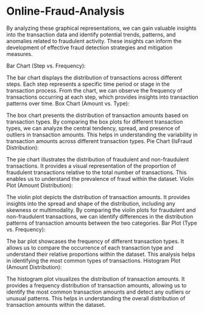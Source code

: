 # Online-Fraud-Analysis
By analyzing these graphical representations, we can gain valuable insights into the transaction data and identify potential trends, patterns, and anomalies related to fraudulent activity. These insights can inform the development of effective fraud detection strategies and mitigation measures.

Bar Chart (Step vs. Frequency):

The bar chart displays the distribution of transactions across different steps. Each step represents a specific time period or stage in the transaction process. From the chart, we can observe the frequency of transactions occurring at each step, which provides insights into transaction patterns over time.
Box Chart (Amount vs. Type):

The box chart presents the distribution of transaction amounts based on transaction types. By comparing the box plots for different transaction types, we can analyze the central tendency, spread, and presence of outliers in transaction amounts. This helps in understanding the variability in transaction amounts across different transaction types.
Pie Chart (IsFraud Distribution):

The pie chart illustrates the distribution of fraudulent and non-fraudulent transactions. It provides a visual representation of the proportion of fraudulent transactions relative to the total number of transactions. This enables us to understand the prevalence of fraud within the dataset.
Violin Plot (Amount Distribution):

The violin plot depicts the distribution of transaction amounts. It provides insights into the spread and shape of the distribution, including any skewness or multimodality. By comparing the violin plots for fraudulent and non-fraudulent transactions, we can identify differences in the distribution patterns of transaction amounts between the two categories.
Bar Plot (Type vs. Frequency):

The bar plot showcases the frequency of different transaction types. It allows us to compare the occurrence of each transaction type and understand their relative proportions within the dataset. This analysis helps in identifying the most common types of transactions.
Histogram Plot (Amount Distribution):

The histogram plot visualizes the distribution of transaction amounts. It provides a frequency distribution of transaction amounts, allowing us to identify the most common transaction amounts and detect any outliers or unusual patterns. This helps in understanding the overall distribution of transaction amounts within the dataset.
